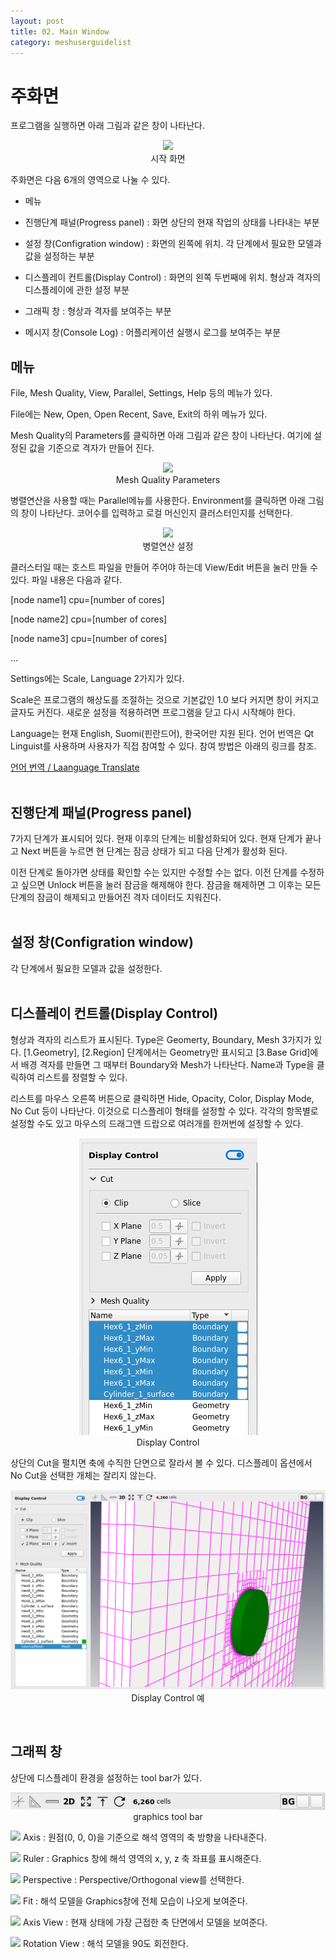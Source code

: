 ```yaml
---
layout: post
title: 02. Main Window
category: meshuserguidelist
---
```


# 주화면

프로그램을 실행하면 아래 그림과 같은 창이 나타난다.

<p style="text-align: center">
    <img src="https://github.com/nextfoam/baram-pages/raw/main/screenshots/pic/mesh_mainWindow.png"><br> 시작 화면
</p>

주화면은 다음 6개의 영역으로 나눌 수 있다.

* 메뉴

* 진행단계 패널(Progress panel) : 화면 상단의 현재 작업의 상태를 나타내는 부분
  
* 설정 창(Configration window) : 화면의 왼쪽에 위치. 각 단계에서 필요한 모델과 값을 설정하는 부분

* 디스플레이 컨트롤(Display Control) : 화면의 왼쪽 두번째에 위치. 형상과 격자의 디스플레이에 관한 설정 부분

* 그래픽 창 : 형상과 격자를 보여주는 부분
  
* 메시지 창(Console Log) : 어플리케이션 실행시 로그를 보여주는 부분

## 메뉴

File, Mesh Quality, View, Parallel, Settings, Help 등의 메뉴가 있다.

File에는 New, Open, Open Recent, Save, Exit의 하위 메뉴가 있다. 

Mesh Quality의 Parameters를 클릭하면 아래 그림과 같은 창이 나타난다. 여기에 설정된 값을 기준으로 격자가 만들어 진다.

<p style="text-align: center">
    <img src="https://github.com/nextfoam/baram-pages/raw/main/screenshots/pic/mesh_parameters.png"><br> Mesh Quality Parameters
</p>

병렬연산을 사용할 때는 Parallel메뉴를 사용한다. Environment를 클릭하면 아래 그림의 창이 나타난다. 코어수를 입력하고 로컬 머신인지 클러스터인지를 선택한다. 

<p style="text-align: center">
    <img src="https://github.com/nextfoam/baram-pages/raw/main/screenshots/pic/mesh_parallel.png"><br> 병렬연산 설정
</p>

클러스터일 때는 호스트 파일을 만들어 주어야 하는데 View/Edit 버튼을 눌러 만들 수 있다. 파일 내용은 다음과 같다.

[node name1]   cpu=[number of cores]

[node name2]   cpu=[number of cores]

[node name3]   cpu=[number of cores]

...

Settings에는 Scale, Language 2가지가 있다.

Scale은 프로그램의 해상도를 조절하는 것으로 기본값인 1.0 보다 커지면 창이 커지고 글자도 커진다. 새로운 설정을 적용하려면 프로그램을 닫고 다시 시작해야 한다.

Language는 현재 English, Suomi(핀란드어), 한국어만 지원 된다. 언어 번역은 Qt Linguist를 사용하며 사용자가 직접 참여할 수 있다. 참여 방법은 아래의 링크를 참조.

[언어 번역 / Laanguage Translate](https://baramcfd.org/docs/internationalization/)  
<br/>

## 진행단계 패널(Progress panel)

7가지 단계가 표시되어 있다. 현재 이후의 단계는 비활성화되어 있다. 현재 단계가 끝나고 Next 버튼을 누르면 현 단계는 잠금 상태가 되고 다음 단계가 활성화 된다. 

이전 단계로 돌아가면 상태를 확인할 수는 있지만 수정할 수는 없다. 이전 단계를 수정하고 싶으면 Unlock 버튼을 눌러 잠금을 해제해야 한다. 잠금을 해제하면 그 이후는 모든 단계의 잠금이 해제되고 만들어진 격자 데이터도 지워진다.  
<br/>

## 설정 창(Configration window)

각 단계에서 필요한 모델과 값을 설정한다.  
<br/>

## 디스플레이 컨트롤(Display Control)

형상과 격자의 리스트가 표시된다. Type은 Geomerty, Boundary, Mesh 3가지가 있다. [1.Geometry], [2.Region] 단계에서는 Geometry만 표시되고 [3.Base Grid]에서 배경 격자를 만들면 그 때부터 Boundary와 Mesh가 나타난다. Name과 Type을 클릭하여 리스트를 정렬할 수 있다.

리스트를 마우스 오른쪽 버튼으로 클릭하면 Hide, Opacity, Color, Display Mode, No Cut 등이 나타난다. 이것으로 디스플레이 형태를 설정할 수 있다. 각각의 항목별로 설정할 수도 있고 마우스의 드래그앤 드랍으로 여러개를 한꺼번에 설정할 수 있다.

<p style="text-align: center">
    <img src="https://github.com/nextfoam/baram-pages/raw/main/screenshots/pic/mesh_display.png"><br> Display Control
</p>

상단의 Cut을 펼치면 축에 수직한 단면으로 잘라서 볼 수 있다. 디스플레이 옵션에서 No Cut을 선택한 개체는 잘리지 않는다.

<p style="text-align: center">
    <img src="https://github.com/nextfoam/baram-pages/raw/main/screenshots/pic/mesh_cut.png"><br> Display Control 예
</p>  
<br/>

## 그래픽 창

상단에 디스플레이 환경을 설정하는 tool bar가 있다.

<p style="text-align: center">
    <img src="https://github.com/nextfoam/baram-pages/raw/main/screenshots/pic/graphicsToolbar.png"><br> graphics tool bar
</p>
  
<p style="text-align: left">
    <img src="https://github.com/nextfoam/baram-pages/raw/main/screenshots/pic/axis.png">    Axis : 원점(0, 0, 0)을 기준으로 해석 영역의 축 방향을 나타내준다.

</p>

<p style="text-align: left">
    <img src="https://github.com/nextfoam/baram-pages/raw/main/screenshots/pic/ruler.png">    Ruler : Graphics 창에 해석 영역의 x, y, z 축 좌표를 표시해준다.

</p>

<p style="text-align: left">
    <img src="https://github.com/nextfoam/baram-pages/raw/main/screenshots/pic/perspective.png">    Perspective : Perspective/Orthogonal view를 선택한다.

</p>

<p style="text-align: left">
    <img src="https://github.com/nextfoam/baram-pages/raw/main/screenshots/pic/fit.png">    Fit : 해석 모델을 Graphics창에 전체 모습이 나오게 보여준다.

</p>

<p style="text-align: left">
    <img src="https://github.com/nextfoam/baram-pages/raw/main/screenshots/pic/viewNormal.png">    Axis View : 현재 상태에 가장 근접한 축 단면에서 모델을 보여준다.

</p>

<p style="text-align: left">
    <img src="https://github.com/nextfoam/baram-pages/raw/main/screenshots/pic/rotation.png">   Rotation View : 해석 모델을 90도 회전한다.

</p>

